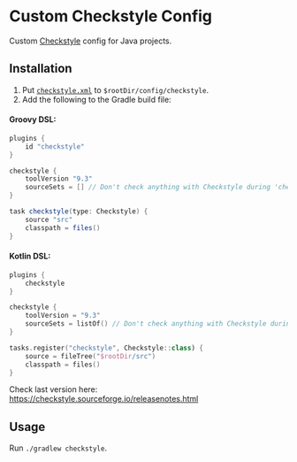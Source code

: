 # Custom Checkstyle Config

Custom [Checkstyle](https://github.com/checkstyle/checkstyle) config for Java projects.

## Installation

1. Put [`checkstyle.xml`](config/checkstyle/checkstyle.xml) to `$rootDir/config/checkstyle`. 
2. Add the following to the Gradle build file:

#### Groovy DSL:

```groovy
plugins {
    id "checkstyle"
}

checkstyle {
    toolVersion "9.3"
    sourceSets = [] // Don't check anything with Checkstyle during 'check' task
}

task checkstyle(type: Checkstyle) {
    source "src"
    classpath = files()
}
```

#### Kotlin DSL:

```kotlin
plugins {
    checkstyle
}

checkstyle {
    toolVersion = "9.3"
    sourceSets = listOf() // Don't check anything with Checkstyle during 'check' task
}

tasks.register("checkstyle", Checkstyle::class) {
    source = fileTree("$rootDir/src")
    classpath = files()
}
```

Check last version here: https://checkstyle.sourceforge.io/releasenotes.html

## Usage

Run `./gradlew checkstyle`.

